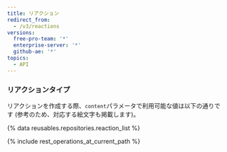 ```yaml
---
title: リアクション
redirect_from:
  - /v3/reactions
versions:
  free-pro-team: '*'
  enterprise-server: '*'
  github-ae: '*'
topics:
  - API
---
```


### リアクションタイプ

リアクションを作成する際、`content`パラメータで利用可能な値は以下の通りです (参考のため、対応する絵文字も掲載します)。

{% data reusables.repositories.reaction_list %}

{% include rest_operations_at_current_path %}
